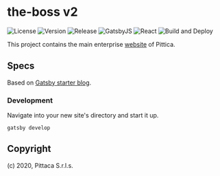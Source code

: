 # the-boss v2

![License](https://img.shields.io/github/license/pittica/site)
![Version](https://img.shields.io/github/package-json/v/pittica/site)
![Release](https://img.shields.io/github/v/release/pittica/site)
![GatsbyJS](https://img.shields.io/github/package-json/dependency-version/pittica/site/gatsby)
![React](https://img.shields.io/github/package-json/dependency-version/pittica/site/react)
![Build and Deploy](https://github.com/pittica/site/workflows/Build%20and%20Deploy/badge.svg)

This project contains the main enterprise [website](https://pittica.com/) of Pittica.

## Specs

Based on [Gatsby starter blog](https://github.com/gatsbyjs/gatsby-starter-blog).

### Development

Navigate into your new site's directory and start it up.

```shell
gatsby develop
```

## Copyright

(c) 2020, Pittaca S.r.l.s.
